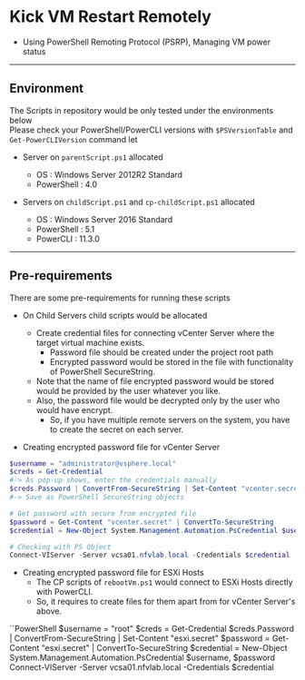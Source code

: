 # Kick VM Restart Remotely

- Using PowerShell Remoting Protocol (PSRP), Managing VM power status

***

## Environment

The Scripts in repository would be only tested under the environments below  
Please check your PowerShell/PowerCLI versions with `$PSVersionTable` and `Get-PowerCLIVersion` command let  

- Server on `parentScript.ps1` allocated
  - OS : Windows Server 2012R2 Standard
  - PowerShell : 4.0

- Servers on `childScript.ps1` and `cp-childScript.ps1` allocated
  - OS : Windows Server 2016 Standard
  - PowerShell : 5.1
  - PowerCLI : 11.3.0

***

## Pre-requirements

There are some pre-requirements for running these scripts  

- On Child Servers child scripts would be allocated
  - Create credential files for connecting vCenter Server where the target virtual machine exists.
    - Password file should be created under the project root path
    - Encrypted password would be stored in the file with functionality of PowerShell SecureString.
  - Note that the name of file encrypted password would be stored would be provided by the user whatever you like.
  - Also, the password file would be decrypted only by the user who would have encrypt.
    - So, if you have multiple remote servers on the system, you have to create the secret on each server.

- Creating encrypted password file for vCenter Server

```PowerShell
$username = "administrator@vsphere.local"
$creds = Get-Credential
#-> As pop-up shows, enter the credentials manually
$creds.Password | ConvertFrom-SecureString | Set-Content "vcenter.secret"
#-> Save as PowerShell SecureString objects

# Get password with secure from encrypted file
$password = Get-Content "vcenter.secret" | ConvertTo-SecureString
$credential = New-Object System.Management.Automation.PsCredential $username, $password

# Checking with PS Object
Connect-VIServer -Server vcsa01.nfvlab.local -Credentials $credential
```


- Creating encrypted password file for ESXi Hosts
  - The CP scripts of `rebootVm.ps1` would connect to ESXi Hosts directly with PowerCLI.
  - So, it requires to create files for them apart from for vCenter Server's above.

``PowerShell
$username = "root"
$creds = Get-Credential
$creds.Password | ConvertFrom-SecureString | Set-Content "esxi.secret"
$password = Get-Content "esxi.secret" | ConvertTo-SecureString
$credential = New-Object System.Management.Automation.PsCredential $username, $password
Connect-VIServer -Server vcsa01.nfvlab.local -Credentials $credential
```


